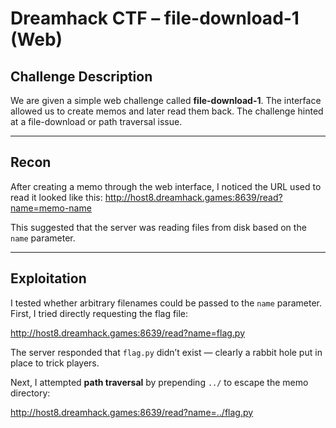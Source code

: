 # Dreamhack CTF – file-download-1 (Web)

## Challenge Description
We are given a simple web challenge called **file-download-1**. The interface allowed us to create memos and later read them back. The challenge hinted at a file-download or path traversal issue.

---

## Recon
After creating a memo through the web interface, I noticed the URL used to read it looked like this:
http://host8.dreamhack.games:8639/read?name=memo-name


This suggested that the server was reading files from disk based on the `name` parameter.

---

## Exploitation
I tested whether arbitrary filenames could be passed to the `name` parameter. First, I tried directly requesting the flag file:



http://host8.dreamhack.games:8639/read?name=flag.py


The server responded that `flag.py` didn’t exist — clearly a rabbit hole put in place to trick players.

Next, I attempted **path traversal** by prepending `../` to escape the memo directory:



http://host8.dreamhack.games:8639/read?name=../flag.py
